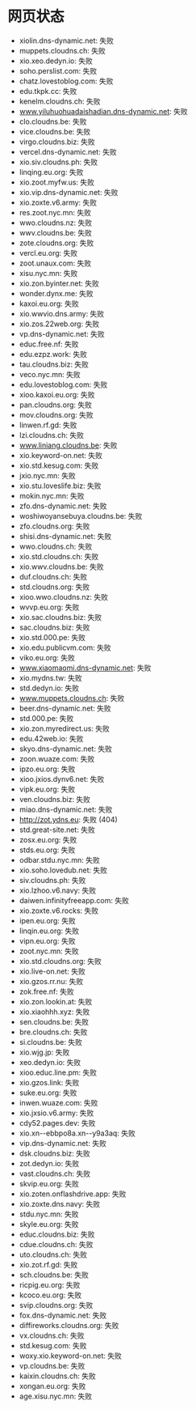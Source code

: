 # 网页状态
- xiolin.dns-dynamic.net: 失败
- muppets.cloudns.ch: 失败
- xio.xeo.dedyn.io: 失败
- soho.perslist.com: 失败
- chatz.lovestoblog.com: 失败
- edu.tkpk.cc: 失败
- kenelm.cloudns.ch: 失败
- www.yiluhuohuadaishadian.dns-dynamic.net: 失败
- clo.cloudns.be: 失败
- vice.cloudns.be: 失败
- virgo.cloudns.biz: 失败
- vercel.dns-dynamic.net: 失败
- xio.siv.cloudns.ph: 失败
- linqing.eu.org: 失败
- xio.zoot.myfw.us: 失败
- xio.vip.dns-dynamic.net: 失败
- xio.zoxte.v6.army: 失败
- res.zoot.nyc.mn: 失败
- wwo.cloudns.nz: 失败
- wwv.cloudns.be: 失败
- zote.cloudns.org: 失败
- vercl.eu.org: 失败
- zoot.unaux.com: 失败
- xisu.nyc.mn: 失败
- xio.zon.byinter.net: 失败
- wonder.dynx.me: 失败
- kaxoi.eu.org: 失败
- xio.wwvio.dns.army: 失败
- xio.zos.22web.org: 失败
- vp.dns-dynamic.net: 失败
- educ.free.nf: 失败
- edu.ezpz.work: 失败
- tau.cloudns.biz: 失败
- veco.nyc.mn: 失败
- edu.lovestoblog.com: 失败
- xioo.kaxoi.eu.org: 失败
- pan.cloudns.org: 失败
- mov.cloudns.org: 失败
- linwen.rf.gd: 失败
- lzi.cloudns.ch: 失败
- www.liniang.cloudns.be: 失败
- xio.keyword-on.net: 失败
- xio.std.kesug.com: 失败
- jxio.nyc.mn: 失败
- xio.stu.loveslife.biz: 失败
- mokin.nyc.mn: 失败
- zfo.dns-dynamic.net: 失败
- woshiwoyansebuya.cloudns.be: 失败
- zfo.cloudns.org: 失败
- shisi.dns-dynamic.net: 失败
- wwo.cloudns.ch: 失败
- xio.std.cloudns.ch: 失败
- xio.wwv.cloudns.be: 失败
- duf.cloudns.ch: 失败
- std.cloudns.org: 失败
- xioo.wwo.cloudns.nz: 失败
- wvvp.eu.org: 失败
- xio.sac.cloudns.biz: 失败
- sac.cloudns.biz: 失败
- xio.std.000.pe: 失败
- xio.edu.publicvm.com: 失败
- viko.eu.org: 失败
- www.xiaomaomi.dns-dynamic.net: 失败
- xio.mydns.tw: 失败
- std.dedyn.io: 失败
- www.muppets.cloudns.ch: 失败
- beer.dns-dynamic.net: 失败
- std.000.pe: 失败
- xio.zon.myredirect.us: 失败
- edu.42web.io: 失败
- skyo.dns-dynamic.net: 失败
- zoon.wuaze.com: 失败
- ipzo.eu.org: 失败
- xioo.jxios.dynv6.net: 失败
- vipk.eu.org: 失败
- ven.cloudns.biz: 失败
- miao.dns-dynamic.net: 失败
- http://zot.ydns.eu: 失败 (404)
- std.great-site.net: 失败
- zosx.eu.org: 失败
- stds.eu.org: 失败
- odbar.stdu.nyc.mn: 失败
- xio.soho.lovedub.net: 失败
- siv.cloudns.ph: 失败
- xio.lzhoo.v6.navy: 失败
- daiwen.infinityfreeapp.com: 失败
- xio.zoxte.v6.rocks: 失败
- ipen.eu.org: 失败
- linqin.eu.org: 失败
- vipn.eu.org: 失败
- zoot.nyc.mn: 失败
- xio.std.cloudns.org: 失败
- xio.live-on.net: 失败
- xio.gzos.rr.nu: 失败
- zok.free.nf: 失败
- xio.zon.lookin.at: 失败
- xio.xiaohhh.xyz: 失败
- sen.cloudns.be: 失败
- bre.cloudns.ch: 失败
- si.cloudns.be: 失败
- xio.wjg.jp: 失败
- xeo.dedyn.io: 失败
- xioo.educ.line.pm: 失败
- xio.gzos.link: 失败
- suke.eu.org: 失败
- inwen.wuaze.com: 失败
- xio.jxsio.v6.army: 失败
- cdy52.pages.dev: 失败
- xio.xn--ebbpo8a.xn--y9a3aq: 失败
- vip.dns-dynamic.net: 失败
- dsk.cloudns.biz: 失败
- zot.dedyn.io: 失败
- vast.cloudns.ch: 失败
- skvip.eu.org: 失败
- xio.zoten.onflashdrive.app: 失败
- xio.zoxte.dns.navy: 失败
- stdu.nyc.mn: 失败
- skyle.eu.org: 失败
- educ.cloudns.biz: 失败
- cdue.cloudns.ch: 失败
- uto.cloudns.ch: 失败
- xio.zot.rf.gd: 失败
- sch.cloudns.be: 失败
- ricpig.eu.org: 失败
- kcoco.eu.org: 失败
- svip.cloudns.org: 失败
- fox.dns-dynamic.net: 失败
- diffireworks.cloudns.org: 失败
- vx.cloudns.ch: 失败
- std.kesug.com: 失败
- woxy.xio.keyword-on.net: 失败
- vp.cloudns.be: 失败
- kaixin.cloudns.ch: 失败
- xongan.eu.org: 失败
- age.xisu.nyc.mn: 失败
